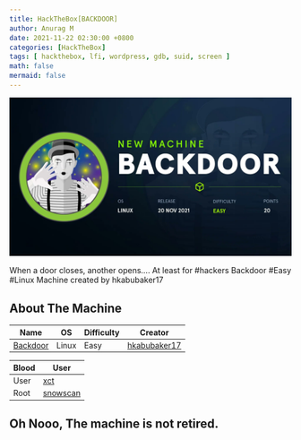 ```yaml
---
title: HackTheBox[BACKDOOR]
author: Anurag M
date: 2021-11-22 02:30:00 +0800
categories: [HackTheBox]
tags: [ hackthebox, lfi, wordpress, gdb, suid, screen ]
math: false
mermaid: false
---
```


![backdoor](https://raw.githubusercontent.com/vincidadesigns/vincidadesigns.github.io/main/assets/img/posts/backdoor/backdoor.jpg)

When a door closes, another opens....
At least for #hackers 
Backdoor #Easy #Linux Machine created by hkabubaker17

## About The Machine

| Name | OS | Difficulty | Creator |
|------|----|------------|---------|
| [Backdoor](https://www.hackthebox.eu/home/machines/profile/416)  | Linux | Easy | [hkabubaker17](https://www.hackthebox.eu/home/users/profile/79623) |

| Blood | User |
|-------|------|
| User | [xct](https://www.hackthebox.eu/home/users/profile/13569) |
| Root | [snowscan](https://www.hackthebox.eu/home/users/profile/9267) |

## Oh Nooo, The machine is not retired.

